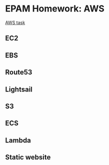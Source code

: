 # EPAM Homework: AWS

[AWS task](TaskAWS_updated_links.pdf)



## EC2

## EBS

## Route53

## Lightsail

## S3

## ECS

## Lambda

## Static website
